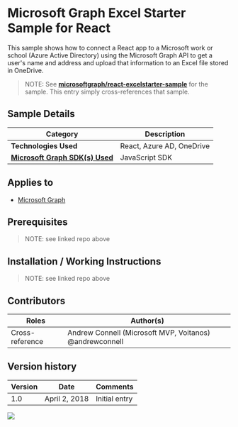 # Microsoft Graph Excel Starter Sample for React

This sample shows how to connect a React app to a Microsoft work or school (Azure Active Directory) using the Microsoft Graph API to get a user's name and address and upload that information to an Excel file stored in OneDrive.

> NOTE: See **[microsoftgraph/react-excelstarter-sample](https://github.com/microsoftgraph/react-excelstarter-sample)** for the sample. This entry simply cross-references that sample.

## Sample Details

|               Category               |        Description        |
| ------------------------------------ | ------------------------- |
| **Technologies Used**                | React, Azure AD, OneDrive |
| **[Microsoft Graph SDK(s) Used][1]** | JavaScript SDK            |

## Applies to

* [Microsoft Graph](https://developer.microsoft.com/en-us/graph)

## Prerequisites

> NOTE: see linked repo above

## Installation / Working Instructions

> NOTE: see linked repo above

## Contributors

|      Roles      |                        Author(s)                        |
| --------------- | ------------------------------------------------------- |
| Cross-reference | Andrew Connell (Microsoft MVP, Voitanos) @andrewconnell |

## Version history

| Version |     Date      |   Comments    |
| ------- | ------------- | ------------- |
| 1.0     | April 2, 2018 | Initial entry |

[1]: https://developer.microsoft.com/en-us/graph/code-samples-and-sdks

![](https://telemetry.sharepointpnp.com/msgraph-community-samples/samples/react-excelstarter)